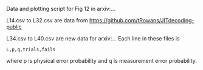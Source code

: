 Data and plotting script for Fig 12 in arxiv:...

L14.csv to L32.csv are data from https://github.com/tRowans/JITdecoding-public

L34.csv to L40.csv are new data for arxiv:... Each line in these files is

`L,p,q,trials,fails`

where p is physical error probability and q is measurement error probability. 
